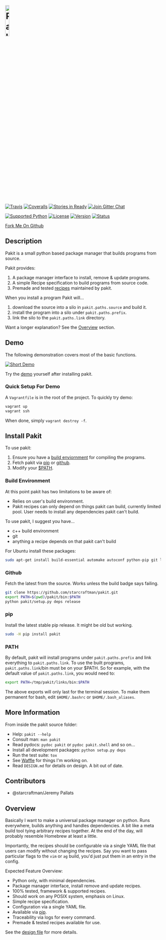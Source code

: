 # <a href="https://github.com/pakit"><img alt="Pakit" width="16%" src="http://pakit.github.io/images/pakit-logo.png"/></a>

[![Travis][TravisShield]][TravisDash]
[![Coveralls][CoverallsShield]][CoverallsDash]
[![Stories in Ready][WaffleShield]][WaffleDash]
[![Join Gitter Chat][GitterShield]][GitterRoom]

[![Supported Python][PyPythons]][PyPi]
[![License][PyLicense]][PyPi]
[![Version][PyVersion]][PyPi]
[![Status][PyStatus]][PyPi]

[Fork Me On Github](https://github.com/starcraftman/pakit)

## Description

Pakit is a small python based package manager that builds programs from source.

Pakit provides:

1. A package manager interface to install, remove & update programs.
1. A simple Recipe specification to build programs from source code.
1. Premade and tested [recipes][PakitRecipes] maintained by pakit.

When you install a program Pakit will...

1. download the source into a silo in `pakit.paths.source` and build it.
1. install the program into a silo under `pakit.paths.prefix`.
1. link the silo to the `pakit.paths.link` directory.

Want a longer explanation? See the [Overview][#overview] section.

## Demo

The following demonstration covers most of the basic functions.

[![Short Demo][DemoGif]][DemoText]

Try the [demo][DemoText] yourself after installing pakit.

### Quick Setup For Demo

A `Vagrantfile` is in the root of the project. To quickly try demo:

```sh
vagrant up
vagrant ssh
```

When done, simply `vagrant destroy -f`.

## Install Pakit

To use pakit:

1. Ensure you have a [build enviornment][#build-env]  for compiling the programs.
1. Fetch pakit via [pip][#pip] or [github][#github].
1. Modify your [$PATH][#path].

### Build Environment

At this point pakit has two limitations to be aware of:

- Relies on user's build environment.
- Pakit recipes can only depend on things pakit can build, currently limited pool.
  User needs to install any dependencies pakit can't build.

To use pakit, I suggest you have...

- c++ build environment
- git
- anything a recipe depends on that pakit can't build

For Ubuntu install these packages:
```bash
sudo apt-get install build-essential automake autoconf python-pip git liblzma-dev libevent-dev ncurses-dev
```

### Github

Fetch the latest from the source. Works unless the build badge says failing.

```bash
git clone https://github.com/starcraftman/pakit.git
export PATH=$(pwd)/pakit/bin:$PATH
python pakit/setup.py deps release
```

### pip

Install the latest stable pip release. It might be old but working.

```bash
sudo -H pip install pakit
```

### PATH

By default, pakit will install programs under `pakit.paths.prefix`
 and link everything to `pakit.paths.link`.
To use the built programs, `pakit.paths.link`/bin must be on your $PATH.
So for example, with the default value of `pakit.paths.link`, you would need to:

```bash
export PATH=/tmp/pakit/links/bin:$PATH
```

The above exports will only last for the terminal session.
To make them permanent for bash, edit `$HOME/.bashrc` or `$HOME/.bash_aliases`.

## More Information

From inside the pakit source folder:

- Help: `pakit --help`
- Consult man: `man pakit`
- Read pydocs: `pydoc pakit` or `pydoc pakit.shell` and so on...
- Install all development packages: `python setup.py deps`
- Run the test suite: `tox`
- See [Waffle][WaffleDash] for things I'm working on.
- Read `DESIGN.md` for details on design. A bit out of date.

## Contributors

- @starcraftman/Jeremy Pallats

## Overview

Basically I want to make a universal package manager on python.
Runs everywhere, builds anything and handles dependencies.
A bit like a meta build tool tying arbitrary recipes together.
At the end of the day, will probably resemble Homebrew at least a little.

Importantly, the recipes should be configurable via a single YAML file
that users can modify without changing the recipes. Say you want to pass
particular flags to the `vim` or `ag` build, you'd just put them in an entry
in the config.

Expected Feature Overview:

- Python only, with minimal dependencies.
- Package manager interface, install remove and update recipes.
- 100% tested, framework & supported recipes.
- Should work on any POSIX system, emphasis on Linux.
- Simple recipe specification.
- Configuration via a single YAML file.
- Available via [pip][PyPi].
- Traceability via logs for every command.
- Premade & tested recipes available for use.

See the [design file][DESIGN.md] for more details.

<!-- Links -->
[TravisShield]: https://travis-ci.org/starcraftman/pakit.svg?branch=master
[TravisDash]: https://travis-ci.org/starcraftman/pakit
[CoverallsShield]: https://coveralls.io/repos/starcraftman/pakit/badge.svg?branch=master&service=github
[CoverallsDash]: https://coveralls.io/github/starcraftman/pakit
[WaffleShield]: https://badge.waffle.io/starcraftman/pakit.svg?label=ready&title=Ready
[WaffleDash]: http://waffle.io/starcraftman/pakit
[GitterShield]: https://badges.gitter.im/Join%20Chat.svg
[GitterRoom]: https://gitter.im/starcraftman/pakit?utm_source=badge&utm_medium=badge&utm_campaign=pr-badge&utm_content=badge

[PyPythons]: https://img.shields.io/pypi/pyversions/pakit.svg
[PyLicense]: https://img.shields.io/pypi/l/pakit.svg
[PyVersion]: https://img.shields.io/pypi/v/pakit.svg
[PyStatus]: https://img.shields.io/pypi/status/pakit.svg

[DemoGif]: https://github.com/pakit/demo/raw/master/demo.gif
[DemoText]: https://github.com/starcraftman/pakit/blob/master/DEMO.md#demo
[PakitRecipes]: https://github.com/pakit/base_recipes
[PyPi]: https://pypi.python.org/pypi/pakit
[DESIGN.md]: https://github.com/starcraftman/pakit/blob/master/DESIGN.md

[#overview]: https://github.com/starcraftman/pakit#overview
[#build-env]: https://github.com/starcraftman/pakit#build-environment
[#pip]: https://github.com/starcraftman/pakit#pip
[#github]: https://github.com/starcraftman/pakit#github
[#path]: https://github.com/starcraftman/pakit#path
